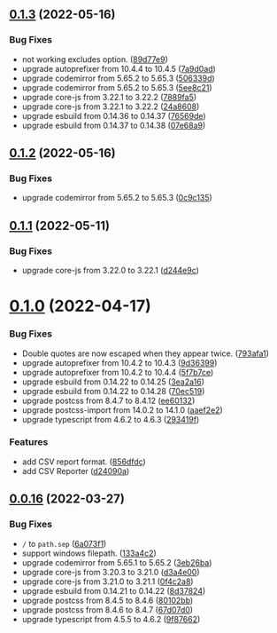 ## [0.1.3](https://github.com/ytetsuro/sabik/compare/0.1.2...0.1.3) (2022-05-16)


### Bug Fixes

* not working excludes option. ([89d77e9](https://github.com/ytetsuro/sabik/commit/89d77e9f1ffeebe3bc3c7a22bd5e2b5831af1e58))
* upgrade autoprefixer from 10.4.4 to 10.4.5 ([7a9d0ad](https://github.com/ytetsuro/sabik/commit/7a9d0ad1ddef6086033c00ecc10925bcab09ae7a))
* upgrade codemirror from 5.65.2 to 5.65.3 ([506339d](https://github.com/ytetsuro/sabik/commit/506339dcbf47990253686fa5f2b6bf088acb10a8))
* upgrade codemirror from 5.65.2 to 5.65.3 ([5ee8c21](https://github.com/ytetsuro/sabik/commit/5ee8c21a92fcf9a43737621a76544f53b19da370))
* upgrade core-js from 3.22.1 to 3.22.2 ([7889fa5](https://github.com/ytetsuro/sabik/commit/7889fa5b88bdecf8eb32cf3530c9a3168820ed9d))
* upgrade core-js from 3.22.1 to 3.22.2 ([24a8608](https://github.com/ytetsuro/sabik/commit/24a8608d62101212558a26b8312444af5e3fb33c))
* upgrade esbuild from 0.14.36 to 0.14.37 ([76569de](https://github.com/ytetsuro/sabik/commit/76569dea3270cb699ee382935fd221f6bc4577e4))
* upgrade esbuild from 0.14.37 to 0.14.38 ([07e68a9](https://github.com/ytetsuro/sabik/commit/07e68a9ccbe1111fe901bf96ccefcf7e92ac9f9f))

## [0.1.2](https://github.com/ytetsuro/sabik/compare/0.1.1...0.1.2) (2022-05-16)


### Bug Fixes

* upgrade codemirror from 5.65.2 to 5.65.3 ([0c9c135](https://github.com/ytetsuro/sabik/commit/0c9c135cccaf700f18f28bcd5330322b867a923a))

## [0.1.1](https://github.com/ytetsuro/sabik/compare/0.1.0...0.1.1) (2022-05-11)


### Bug Fixes

* upgrade core-js from 3.22.0 to 3.22.1 ([d244e9c](https://github.com/ytetsuro/sabik/commit/d244e9c2e5540ba010545d9c28bd787f36991af0))

# [0.1.0](https://github.com/ytetsuro/sabik/compare/0.0.16...0.1.0) (2022-04-17)


### Bug Fixes

* Double quotes are now escaped when they appear twice. ([793afa1](https://github.com/ytetsuro/sabik/commit/793afa17eaea4a728e22dc57e004a778af52abdd))
* upgrade autoprefixer from 10.4.2 to 10.4.3 ([9d36399](https://github.com/ytetsuro/sabik/commit/9d36399cc06860eac43fc7df650e83c943f656a1))
* upgrade autoprefixer from 10.4.2 to 10.4.4 ([5f7b7ce](https://github.com/ytetsuro/sabik/commit/5f7b7ce6b035fb5e1b3edf6f7b2bffdac8d0e516))
* upgrade esbuild from 0.14.22 to 0.14.25 ([3ea2a16](https://github.com/ytetsuro/sabik/commit/3ea2a167777532d5946756d01c2033fa555829b2))
* upgrade esbuild from 0.14.22 to 0.14.28 ([70ec519](https://github.com/ytetsuro/sabik/commit/70ec519143e7f2fca5cc6c94cf8491c9ccf401e1))
* upgrade postcss from 8.4.7 to 8.4.12 ([ee60132](https://github.com/ytetsuro/sabik/commit/ee601322384c763b7f7c886cf80f9a69899e49f5))
* upgrade postcss-import from 14.0.2 to 14.1.0 ([aaef2e2](https://github.com/ytetsuro/sabik/commit/aaef2e27dd915deb397a486fed0da1c04ab8d8ca))
* upgrade typescript from 4.6.2 to 4.6.3 ([293419f](https://github.com/ytetsuro/sabik/commit/293419fb97c0fdee353670a8de47bd1bbd476d88))


### Features

* add CSV report format. ([856dfdc](https://github.com/ytetsuro/sabik/commit/856dfdcb960b6399b2ccda7016c109b665e38176))
* add CSV Reporter ([d24090a](https://github.com/ytetsuro/sabik/commit/d24090aa1677b3d9e08304aba4cf9e6d2e1ec93b))

## [0.0.16](https://github.com/ytetsuro/sabik/compare/0.0.15...0.0.16) (2022-03-27)


### Bug Fixes

* `/` to `path.sep` ([6a073f1](https://github.com/ytetsuro/sabik/commit/6a073f137a3787a5712b4e8a7ec348f25e1ea4ad))
* support windows filepath. ([133a4c2](https://github.com/ytetsuro/sabik/commit/133a4c221f5aa1f600a2a3ae13571296094f3afb))
* upgrade codemirror from 5.65.1 to 5.65.2 ([3eb26ba](https://github.com/ytetsuro/sabik/commit/3eb26ba11f27300cb667385c17c0445cbb836503))
* upgrade core-js from 3.20.3 to 3.21.0 ([d3a4e00](https://github.com/ytetsuro/sabik/commit/d3a4e008b452853bce81df7c2515b52e49d5dab7))
* upgrade core-js from 3.21.0 to 3.21.1 ([0f4c2a8](https://github.com/ytetsuro/sabik/commit/0f4c2a86664cffe0e45960c85247119e53919c4d))
* upgrade esbuild from 0.14.21 to 0.14.22 ([8d37824](https://github.com/ytetsuro/sabik/commit/8d37824892b461a7df5fb903b80e8bad38438498))
* upgrade postcss from 8.4.5 to 8.4.6 ([80102bb](https://github.com/ytetsuro/sabik/commit/80102bb6c0d75ff8579db8037c2c34a3e06a7ba4))
* upgrade postcss from 8.4.6 to 8.4.7 ([67d07d0](https://github.com/ytetsuro/sabik/commit/67d07d07e41ed1cdd605181be1b7b050c3dca235))
* upgrade typescript from 4.5.5 to 4.6.2 ([9f87662](https://github.com/ytetsuro/sabik/commit/9f87662d497ae4d4c3dc280fc1795d3107f47318))
